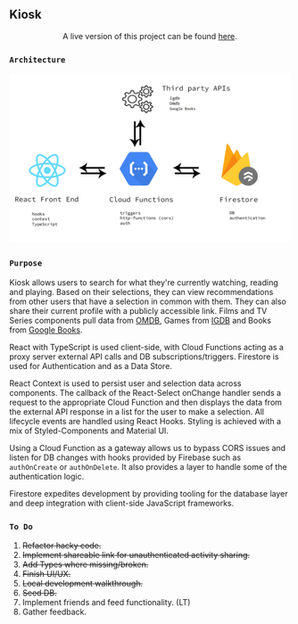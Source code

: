 ## Kiosk

<p align="center">
A live version of this project can be found <a target="blank" rel="noopener noreferrer" href="https://majora-563d6.web.app/">here</a>.
</p>

### `Architecture`

<img src="kiosk.png" alt="Kiosk"
	title="Kiosk Architecture"/>

### `Purpose`

Kiosk allows users to search for what they're currently watching, reading and playing. Based on their selections, they can view recommendations from other users that have a selection in common with them. They can also share their current profile with a publicly accessible link. Films and TV Series components pull data from [OMDB](https://www.omdbapi.com/), Games from [IGDB](https://www.igdb.com/discover) and Books from [Google Books](https://developers.google.com/books).

React with TypeScript is used client-side, with Cloud Functions acting as a proxy server external API
calls and DB subscriptions/triggers. Firestore is used for Authentication and as a Data Store.

React Context is used to persist user and selection data across components. The callback of the React-Select onChange handler sends a request to the appropriate Cloud Function and then displays the data from the external API response in a list for the user to make a selection. All lifecycle events are handled using React Hooks. Styling is achieved with a mix of Styled-Components and Material UI.

Using a Cloud Function as a gateway allows us to bypass CORS issues and listen for DB changes with hooks provided by Firebase such as `authOnCreate` or `authOnDelete`. It also provides a layer to handle some of the authentication logic.

Firestore expedites development by providing tooling for the database layer and deep integration with client-side JavaScript frameworks.

### `To Do`

1. ~~Refactor hacky code.~~
2. ~~Implement shareable link for unauthenticated activity sharing.~~
3. ~~Add Types where missing/broken.~~
4. ~~Finish UI/UX.~~
5. ~~Local development walkthrough.~~
6. ~~Seed DB.~~
7. Implement friends and feed functionality. (LT)
8. Gather feedback.
